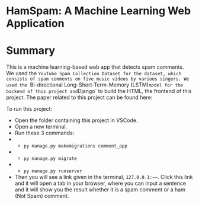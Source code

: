 # HamSpam: A Machine Learning Web Application

# Summary
This is a machine learning-based web app that detects spam comments. We used the `YouTube Spam Collection Dataset for the dataset, which consists of spam comments on five music videos by various singers. We used the `Bi-directional Long-Short-Term-Memory (LSTM)` model for the backend of this project and `Django` to build the HTML, the frontend of this project. The paper related to this project can be found here: 

To run this project: 
* Open the folder containing this project in VSCode. 
* Open a new terminal.
* Run these 3 commands:
* * `py manage.py makemigrations comment_app`
* * `py manage.py migrate`
* * `py manage.py runserver`
* Then you will see a link given in the terminal, `127.0.0.1:~~`. Click this link and it will open a tab in your browser, where you can input a sentence and it will show you the result whether it is a spam comment or a ham (Not Spam) comment.
